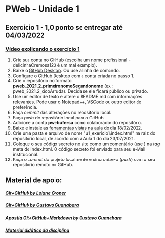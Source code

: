 # PWeb - Unidade 1
## Exercício 1 - 1,0 ponto se entregar até 04/03/2022
### [Vídeo explicando o exercício 1](https://drive.google.com/file/d/1-Q25mmSYbjMp7WLjfIhrMA1XgFYqkasI/view?usp=sharing)
1. Crie sua conta no GitHub (escolha um nome profissional - delicinhaCremosa123 é um mal exemplo).
2. Baixe o [GitHub Desktop](https://desktop.github.com). Ou use a linha de comando.
3. Configure o GitHub Desktop com a conta criada no passo 1.
4. Crie o repositório no formato **pweb_2021.2_primeironomeSegundonome** (ex.: pweb_2021.2_xicoArruda). Decida se ele ficará público ou privado.
5. Use um editor de texto e altere o README.md com informações relevantes. Pode usar o [Notepad++](https://notepad-plus-plus.org/downloads/), [VSCode](https://code.visualstudio.com/) ou outro editor de preferência.
6. Faça *commit* das alterações no repositório local.
7. Faça *push* do repositório local para o GitHub.
8. Adicione a conta **pwebufersa** como colaborador do repositório.
9. Baixe e instale as [ferramentas vistas na aula](https://drive.google.com/open?id=17asMlFEYoRuqUKfE7wmUzCGHnT_l-4Oh) do dia 18/02/2022.
10. Crie uma pasta e arquivo de nome "u1_exericio1\index.html" na raiz do  repositório local, de acordo com a Aula 1 do dia 23/07/2021.
11. Coloque o seu código secreto no site como um comentário (use <!--...-->) na *tag* meta do index.html. O código secreto foi enviado para seu e-Mail institucional.
12. Faça o *commit* do projeto localmente e sincronize-o (*push*) com o seu repositório remoto no GitHub.

## Material de apoio:
##### [Git+GitHub by Loiane Groner](https://www.youtube.com/watch?v=UMhskLXJuq4)
##### [Git+GitHub by Gustavo Guanabara](https://www.youtube.com/watch?v=xEKo29OWILE&list=PLHz_AreHm4dm7ZULPAmadvNhH6vk9oNZA)
##### [Apostia Git+GitHub+Markdown by Gustavo Guanabara](../git_github_gguanabara/)
##### [Material didático da disciplina](https://drive.google.com/open?id=16I2WfDFZMKDNZGPu1Wq2rl1uceQUZjr6)
